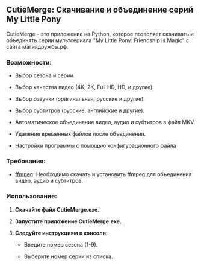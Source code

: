 ## CutieMerge: Скачивание и объединение серий My Little Pony

CutieMerge - это приложение на Python, которое позволяет скачивать и объединять серии мультсериала "My Little Pony: Friendship is Magic" с сайта магиядружбы.рф.

### Возможности:

- Выбор сезона и серии.
    
- Выбор качества видео (4K, 2K, Full HD, HD, и другие).
    
- Выбор озвучки (оригинальная, русские и другие).
    
- Выбор субтитров (русские, английские и другие).
    
- Автоматическое объединение видео, аудио и субтитров в файл MKV.
    
- Удаление временных файлов после объединения.

- Настройки программы с помощью конфигурационного файла
    

### Требования:

- [ffmpeg](https://www.ffmpeg.org/): Необходимо скачать и установить ffmpeg для объединения видео, аудио и субтитров.
    

### Использование:

1. **Скачайте файл CutieMerge.exe.**
    
2. **Запустите приложение CutieMerge.exe.**
    
3. **Следуйте инструкциям в консоли:**
    
    - Введите номер сезона (1-9).
        
    - Выберите номер серии из списка.
        
    - Выберите качество видео.
        
    - Выберите озвучку.
        
    - Выберите субтитры.
        
    - Подтвердите свой выбор.
        
4. **Дождитесь завершения загрузки и объединения.**
    
5. **Объединенный файл MKV будет сохранен в папке "CutieMerge" в директории загрузок.**


### Команды

**!!** Ввод команды доступен только во время выбора сезона или серии. Вводите команды вместо запрашиваемого значения. Ошибка 'cannot access local variable 'season' where it is not associated with a value' после выхода из меню команды - норма, обращайте внимание на желтые логи, они укажут, подействовала команда или нет.

2. **/settings** - команда настроек. При первом вводе автоматически создаст конфигурационный файл в папке с программой. Советуем выделить отдельную папку для программы.

    - **Максимальное количество попыток загрузки.** Указывает максимальное количество повторных загрузок при сбое загрузки одного из чанков. Значение по умолчанию - 3, рекомендуемый промежуток значений: 2-5.
  
    - **Количество потоков загрузки**. Указывает количество потоков для деления файла на фрагменты (чанки). Действует по формуле 'Размер файла / кол-во потоков = кол-во чанков'. Значение по умолчанию - 4, рекомендуемый промежуток значений: 2-8. Для скорости интернета в 100 мбит/c (10 мб/c) используйте стандартное значение. Если скорость вашего интернета выше - пробуйте значения выше, знайте, что за стабильную работу считается тот случай, когда загрузка замедляется (примерно до 300 кб/c) только на последних ~100-50 мб. Если загрузка замедляется уже на предпоследнем чанке (высчитайте по формуле) или раньше, это повод уменьшить количество потоков; однако вы можете попробовать подождать, возможно скорость вернется к нормальному значению и не будет падать до самого конца, это тоже можно считать стабильной работой. Учитывайте, что за слишком большое кол-во чанков сервер может отклонить вашу загрузку, а то и вовсе заблокировать ваш айпи, не стоит выходить за рамки выше рекомендуемого значения.
    

### Возможные ошибки и их решения:

- **Ошибка при проверке доступности API:**
    
    - **Причина:** Сайт магиядружбы.рф недоступен или возникли проблемы с интернет-соединением.
        
    - **Решение:** Проверьте ваше интернет-соединение и попробуйте позже.
        
- **Ошибка при скачивании видео/аудио/субтитров:**
    
    - **Причина:** Файл недоступен на сервере или возникли проблемы с интернет-соединением.
        
    - **Решение:** Проверьте ваше интернет-соединение и попробуйте позже. Если проблема сохраняется, возможно, файл был удален с сервера.

- **Синий экран смерти ndis.sys**

    - **Информация:** Программа взаимодействует с сетевыми узлами для скачивания файлов серии. При этом никак не изменяя драйвер, ответственный за сетевые коммуникации на вашем компьютере. Если у вас возникла эта проблема, не переживайте, компьютер сам перезагрузится и вернется в стабильное состояние, ваши данные не пострадают

    - **Причина:** Устаревшее сетевое оборудование вашего компьютера. Низкая скорость интернета

    - **Решение:** Установить меньшее количество потоков для загрузки, либо воспользоваться альтернативным загрузчиком (ALT версия программы, идет отдельно в релизе), который не использует деление на потоки.
        
- **Ошибка при объединении видео:**
    
    - **Причина:** Ошибка в ffmpeg или несовместимость выбранных файлов.
        
    - **Решение:** Убедитесь, что ffmpeg установлен правильно. Проверьте, что выбранные видео, аудио и субтитры совместимы (например, разрешение видео и формат субтитров).
        
- **Ошибка: [WinError 5] Отказано в доступе:**
    
    - **Причина:** Программа пытается получить доступ к файлу или папке, на что у нее нет прав.
        
    - **Решение:** Запустите программу от имени администратора.

- **Ошибка после ввода команды /settings**

    - **Причина:** Возможно у вас есть другой конфигурационный файл (config.ini) в папке с программой
 
    - **Решение:** Удалите или переместите лишний конфигурационный файл. Создайте для программы отдельную папке.

 - **Программа не запускается / сразу вылетает**

    - **Причина:** Возможно, у вас не установлен ffmpeg. Также причиной может быть конфликт с другими файлами.
  
    - **Решение:** Установите ffmpeg, желательно по стандартным параметрам, которые указаны в установщике, убедитесь, что он доступен в PATH. Переместите файл программы (.exe) в отдельную папку, созданную отдельно для нее. 


### Дополнительная информация:

- Программа использует многопоточную загрузку для ускорения процесса скачивания. Скачивание может сильно замедллится под конец, это нормально

- Директория конечного файла откроется автоматически, чтобы вам не пришлось искать
